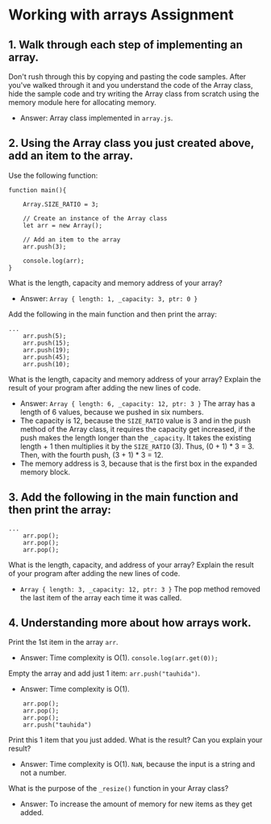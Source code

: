 # Working with arrays Assignment

## 1. Walk through each step of implementing an array. 
Don't rush through this by copying and pasting the code samples. After you've walked through it and you understand the code of the Array class, hide the sample code and try writing the Array class from scratch using the memory module here for allocating memory.

* Answer: Array class implemented in `array.js`.

## 2. Using the Array class you just created above, add an item to the array. 
Use the following function:

```
function main(){

    Array.SIZE_RATIO = 3;

    // Create an instance of the Array class
    let arr = new Array();

    // Add an item to the array
    arr.push(3);

    console.log(arr);
}
```

What is the length, capacity and memory address of your array?
* Answer: `Array { length: 1, _capacity: 3, ptr: 0 }`

Add the following in the main function and then print the array:

```
...
    arr.push(5);
    arr.push(15);
    arr.push(19);
    arr.push(45);
    arr.push(10);
```

What is the length, capacity and memory address of your array? Explain the result of your program after adding the new lines of code.
* Answer: `Array { length: 6, _capacity: 12, ptr: 3 }` The array has a length of 6 values, because we pushed in six numbers. 
* The capacity is 12, because the `SIZE_RATIO` value is 3 and in the push method of the Array class, it requires the capacity get increased, if the push makes the length longer than the `_capacity`. It takes the existing length + 1 then multiplies it by the `SIZE_RATIO` (3). Thus, (0 + 1) * 3 = 3. Then, with the fourth push, (3 + 1) * 3 = 12.
* The memory address is 3, because that is the first box in the expanded memory block.

## 3. Add the following in the main function and then print the array:

```
...
    arr.pop();
    arr.pop();
    arr.pop();
```

What is the length, capacity, and address of your array? Explain the result of your program after adding the new lines of code.
* `Array { length: 3, _capacity: 12, ptr: 3 }` The pop method removed the last item of the array each time it was called.

## 4. Understanding more about how arrays work.

Print the 1st item in the array `arr`.
* Answer: Time complexity is O(1). `console.log(arr.get(0));`

Empty the array and add just 1 item: `arr.push("tauhida")`.
* Answer: Time complexity is O(1).
```
    arr.pop();
    arr.pop();
    arr.pop();
    arr.push("tauhida")
```

Print this 1 item that you just added. What is the result? Can you explain your result?
* Answer: Time complexity is O(1). `NaN`, because the input is a string and not a number.

What is the purpose of the `_resize()` function in your Array class?
* Answer: To increase the amount of memory for new items as they get added.
